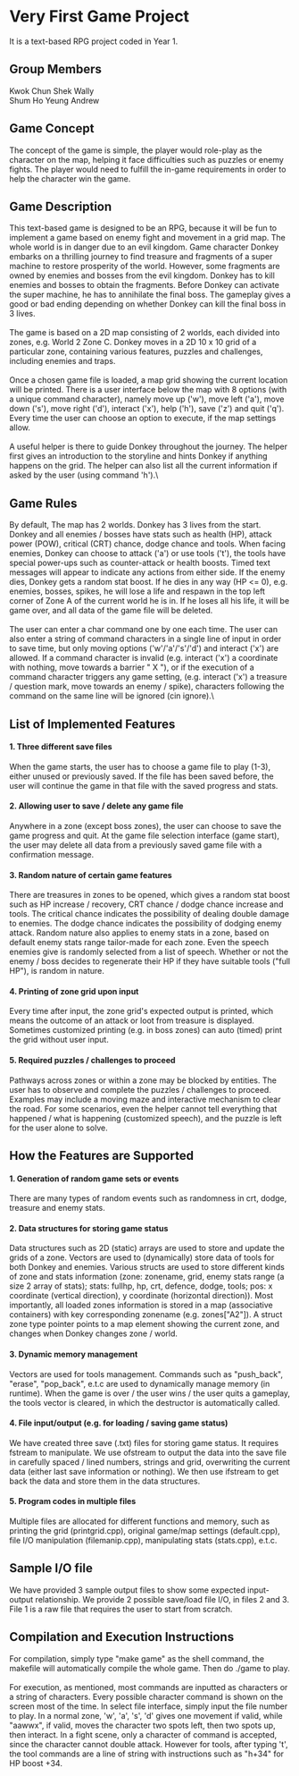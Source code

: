 # Very First Game Project
It is a text-based RPG project coded in Year 1.

## Group Members
Kwok Chun Shek Wally\
Shum Ho Yeung Andrew

## Game Concept
The concept of the game is simple, the player would role-play as the character on the map, helping it face difficulties such as puzzles or enemy fights. The player would need to fulfill the in-game requirements in order to help the character win the game.

## Game Description
This text-based game is designed to be an RPG, because it will be fun to implement a game based on enemy fight and movement in a grid map. The whole world is in danger due to an evil kingdom. Game character Donkey embarks on a thrilling journey to find treasure and fragments of a super machine to restore prosperity of the world. However, some fragments are owned by enemies and bosses from the evil kingdom. Donkey has to kill enemies and bosses to obtain the fragments. Before Donkey can activate the super machine, he has to annihilate the final boss. The gameplay gives a good or bad ending depending on whether Donkey can kill the final boss in 3 lives.\
\
The game is based on a 2D map consisting of 2 worlds, each divided into zones, e.g. World 2 Zone C. Donkey moves in a 2D 10 x 10 grid of a particular zone, containing various features, puzzles and challenges, including enemies and traps.\
\
Once a chosen game file is loaded, a map grid showing the current location will be printed. There is a user interface below the map with 8 options (with a unique command character), namely move up ('w'), move left ('a'), move down ('s'), move right ('d'), interact ('x'), help ('h'), save ('z') and quit ('q'). Every time the user can choose an option to execute, if the map settings allow.\
\
A useful helper is there to guide Donkey throughout the journey. The helper first gives an introduction to the storyline and hints Donkey if anything happens on the grid. The helper can also list all the current information if asked by the user (using command 'h').\

## Game Rules
By default, The map has 2 worlds. Donkey has 3 lives from the start. Donkey and all enemies / bosses have stats such as health (HP), attack power (POW), critical (CRT) chance, dodge chance and tools. When facing enemies, Donkey can choose to attack ('a') or use tools ('t'), the tools have special power-ups such as counter-attack or health boosts. Timed text messages will appear to indicate any actions from either side. If the enemy dies, Donkey gets a random stat boost. If he dies in any way (HP <= 0), e.g. enemies, bosses, spikes, he will lose a life and respawn in the top left corner of Zone A of the current world he is in. If he loses all his life, it will be game over, and all data of the game file will be deleted.\
\
The user can enter a char command one by one each time. The user can also enter a string of command characters in a single line of input in order to save time, but only moving options ('w'/'a'/'s'/'d') and interact ('x') are allowed. If a command character is invalid (e.g. interact ('x') a coordinate with nothing, move towards a barrier " X "), or if the execution of a command character triggers any game setting, (e.g. interact ('x') a treasure / question mark, move towards an enemy / spike), characters following the command on the same line will be ignored (cin ignore).\

## List of Implemented Features

#### 1. Three different save files
When the game starts, the user has to choose a game file to play (1-3), either unused or previously saved. If the file has been saved before, the user will continue the game in that file with the saved progress and stats.
#### 2. Allowing user to save / delete any game file
Anywhere in a zone (except boss zones), the user can choose to save the game progress and quit. At the game file selection interface (game start), the user may delete all data from a previously saved game file with a confirmation message.
#### 3. Random nature of certain game features
There are treasures in zones to be opened, which gives a random stat boost such as HP increase / recovery, CRT chance / dodge chance increase and tools. The critical chance indicates the possibility of dealing double damage to enemies. The dodge chance indicates the possibility of dodging enemy attack. Random nature also applies to enemy stats in a zone, based on default enemy stats range tailor-made for each zone. Even the speech enemies give is randomly selected from a list of speech. Whether or not the enemy / boss decides to regenerate their HP if they have suitable tools ("full HP"), is random in nature.
#### 4. Printing of zone grid upon input
Every time after input, the zone grid's expected output is printed, which means the outcome of an attack or loot from treasure is displayed. Sometimes customized printing (e.g. in boss zones) can auto (timed) print the grid without user input.
#### 5. Required puzzles / challenges to proceed
Pathways across zones or within a zone may be blocked by entities. The user has to observe and complete the puzzles / challenges to proceed. Examples may include a moving maze and interactive mechanism to clear the road. For some scenarios, even the helper cannot tell everything that happened / what is happening (customized speech), and the puzzle is left for the user alone to solve.

## How the Features are Supported

#### 1. Generation of random game sets or events
There are many types of random events such as randomness in crt, dodge, treasure and enemy stats.
#### 2. Data structures for storing game status
Data structures such as 2D (static) arrays are used to store and update the grids of a zone. Vectors are used to (dynamically) store data of tools for both Donkey and enemies. Various structs are used to store different kinds of zone and stats information (zone: zonename, grid, enemy stats range (a size 2 array of stats); stats: fullhp, hp, crt, defence, dodge, tools; pos: x coordinate (vertical direction), y coordinate (horizontal direction)). Most importantly, all loaded zones information is stored in a map (associative containers) with key corresponding zonename (e.g. zones\["A2"]). A struct zone type pointer points to a map element showing the current zone, and changes when Donkey changes zone / world.
#### 3. Dynamic memory management
Vectors are used for tools management. Commands such as "push_back", "erase", "pop_back", e.t.c are used to dynamically manage memory (in runtime). When the game is over / the user wins / the user quits a gameplay, the tools vector is cleared, in which the destructor is automatically called.
#### 4. File input/output (e.g. for loading / saving game status)
We have created three save (.txt) files for storing game status. It requires fstream to manipulate. We use ofstream to output the data into the save file in carefully spaced / lined numbers, strings and grid, overwriting the current data (either last save information or nothing). We then use ifstream to get back the data and store them in the data structures.
#### 5. Program codes in multiple files
Multiple files are allocated for different functions and memory, such as printing the grid (printgrid.cpp), original game/map settings (default.cpp), file I/O manipulation (filemanip.cpp), manipulating stats (stats.cpp), e.t.c.

## Sample I/O file
We have provided 3 sample output files to show some expected input-output relationship. We provide 2 possible save/load file I/O, in files 2 and 3. File 1 is a raw file that requires the user to start from scratch. 

## Compilation and Execution Instructions
For compilation, simply type "make game" as the shell command, the makefile will automatically compile the whole game. Then do ./game to play.\
\
For execution, as mentioned, most commands are inputted as characters or a string of characters. Every possible character command is shown on the screen most of the time. In select file interface, simply input the file number to play. In a normal zone, 'w', 'a', 's', 'd' gives one movement if valid, while "aawwx", if valid, moves the character two spots left, then two spots up, then interact. In a fight scene, only a character of command is accepted, since the character cannot double attack. However for tools, after typing 't', the tool commands are a line of string with instructions such as "h+34" for HP boost +34.
